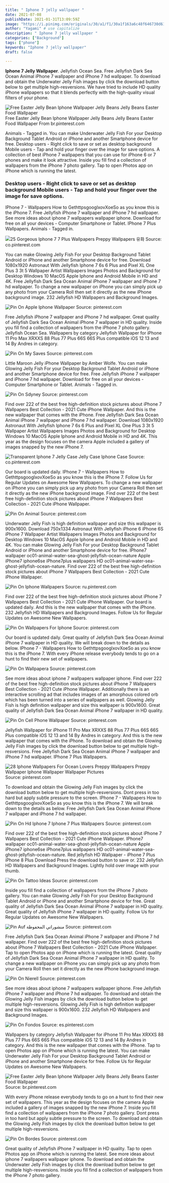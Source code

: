 ```yaml
---
title: " Iphone 7 jelly wallpaper "
date: 2021-07-08
publishDate: 2021-01-31T13:09:59Z
image: "https://i.pinimg.com/originals/30/a1/f1/30a1f163a6c48f646730d618fbf9442b.jpg"
author: "Yagami" # use capitalize
description: " Iphone 7 jelly wallpaper "
categories: ["Background"]
tags: ["phone"]
keywords: "Iphone 7 jelly wallpaper"
draft: false

---
```



**Iphone 7 Jelly Wallpaper**. Jellyfish Ocean Sea. Free Jellyfish Dark Sea Ocean Animal iPhone 7 wallpaper and iPhone 7 hd wallpaper. To download and obtain the Underwater Jelly Fish images by click the download button below to get multiple high-resversions. We have tried to include HD quality iPhone wallpapers so that it blends perfectly with the high-quality visual filters of your phone.

![Free Easter Jelly Bean Iphone Wallpaper Jelly Beans Jelly Beans Easter Food Wallpaper](https://i.pinimg.com/originals/cd/68/63/cd6863443277c699cf7d2028e40dc83d.jpg "Free Easter Jelly Bean Iphone Wallpaper Jelly Beans Jelly Beans Easter Food Wallpaper")
Free Easter Jelly Bean Iphone Wallpaper Jelly Beans Jelly Beans Easter Food Wallpaper From br.pinterest.com


Animals - Tagged in. You can make Underwater Jelly Fish For your Desktop Background Tablet Android or iPhone and another Smartphone device for free. Desktop users - Right click to save or set as desktop background Mobile users - Tap and hold your finger over the image for save options. A collection of best iPhone 7 wallpapers that you can use for iPhone 6 or 7 phones and make it look attractive. Inside you fill find a collection of wallpapers from the iPhone 7 photo gallery. Tap to open Photos app on iPhone which is running the latest.

### Desktop users - Right click to save or set as desktop background Mobile users - Tap and hold your finger over the image for save options.

IPhone 7 - Wallpapers How to GethttpsgooglxovXoeSo as you know this is the iPhone 7. Free Jellyfish iPhone 7 wallpaper and iPhone 7 hd wallpaper. See more ideas about iphone 7 wallpapers wallpaper iphone. Download for free on all your devices - Computer Smartphone or Tablet. IPhone 7 Plus Wallpapers. Animals - Tagged in.


![25 Gorgeous Iphone 7 7 Plus Wallpapers Preppy Wallpapers 유화](https://i.pinimg.com/originals/94/41/01/9441015ebf1f4addca486c9f2b279f2a.jpg "25 Gorgeous Iphone 7 7 Plus Wallpapers Preppy Wallpapers 유화")
Source: co.pinterest.com

You can make Glowing Jelly Fish For your Desktop Background Tablet Android or iPhone and another Smartphone device for free. Download 1080x1920 Astronaut With Jellyfish Iphone 7 6s 6 Plus and Pixel XL One Plus 3 3t 5 Wallpaper Artist Wallpapers Images Photos and Background for Desktop Windows 10 MacOS Apple Iphone and Android Mobile in HD and 4K. Free Jellyfish Dark Sea Ocean Animal iPhone 7 wallpaper and iPhone 7 hd wallpaper. To change a new wallpaper on iPhone you can simply pick up any photo from your Camera Roll then set it directly as the new iPhone background image. 232 Jellyfish HD Wallpapers and Background Images.

![Pin On Apple Iphone Wallpaper](https://i.pinimg.com/originals/28/b2/1e/28b21efcae50f99104d687572d0e1cb0.jpg "Pin On Apple Iphone Wallpaper")
Source: pinterest.com

Free Jellyfish iPhone 7 wallpaper and iPhone 7 hd wallpaper. Great quality of Jellyfish Dark Sea Ocean Animal iPhone 7 wallpaper in HD quality. Inside you fill find a collection of wallpapers from the iPhone 7 photo gallery. Jellyfish Ocean Sea. Wallpapers by category Jellyfish Wallpaper for iPhone 11 Pro Max XRXXS 88 Plus 77 Plus 66S 66S Plus compatible iOS 12 13 and 14 By Andres in category.

![Pin On My Saves](https://i.pinimg.com/474x/56/99/47/56994727460c9b0e25d94e356688c31a.jpg "Pin On My Saves")
Source: pinterest.com

Little Maroon Jelly iPhone Wallpaper by Amber Wolfe. You can make Glowing Jelly Fish For your Desktop Background Tablet Android or iPhone and another Smartphone device for free. Free Jellyfish iPhone 7 wallpaper and iPhone 7 hd wallpaper. Download for free on all your devices - Computer Smartphone or Tablet. Animals - Tagged in.

![Pin On Sdyney](https://i.pinimg.com/564x/41/9d/bb/419dbbfccd0f196240acfa430a0c26d8.jpg "Pin On Sdyney")
Source: pinterest.com

Find over 222 of the best free high-definition stock pictures about iPhone 7 Wallpapers Best Collection - 2021 Cute iPhone Wallpaper. And this is the new wallpaper that comes with the iPhone. Free Jellyfish Dark Sea Ocean Animal iPhone 7 wallpaper and iPhone 7 hd wallpaper. Download 1080x1920 Astronaut With Jellyfish Iphone 7 6s 6 Plus and Pixel XL One Plus 3 3t 5 Wallpaper Artist Wallpapers Images Photos and Background for Desktop Windows 10 MacOS Apple Iphone and Android Mobile in HD and 4K. This year as the design focuses on the camera Apple included a gallery of images snapped by the new iPhone 7.

![Transparent Iphone 7 Jelly Case Jelly Case Iphone Case](https://i.pinimg.com/originals/13/ad/d8/13add8c2ff14a331a12156b22f162d7e.jpg "Transparent Iphone 7 Jelly Case Jelly Case Iphone Case")
Source: co.pinterest.com

Our board is updated daily. IPhone 7 - Wallpapers How to GethttpsgooglxovXoeSo as you know this is the iPhone 7. Follow Us for Regular Updates on Awesome New Wallpapers. To change a new wallpaper on iPhone you can simply pick up any photo from your Camera Roll then set it directly as the new iPhone background image. Find over 222 of the best free high-definition stock pictures about iPhone 7 Wallpapers Best Collection - 2021 Cute iPhone Wallpaper.

![Pin On Animal](https://i.pinimg.com/originals/51/2d/40/512d407a91ed7f3d1c5918dfd623b42d.jpg "Pin On Animal")
Source: pinterest.com

Underwater Jelly Fish is high definition wallpaper and size this wallpaper is 900x1600. Download 750x1334 Astronaut With Jellyfish iPhone 6 iPhone 6S iPhone 7 Wallpaper Artist Wallpapers Images Photos and Background for Desktop Windows 10 MacOS Apple Iphone and Android Mobile in HD and 4K. You can make Glowing Jelly Fish For your Desktop Background Tablet Android or iPhone and another Smartphone device for free. IPhone7 wallpaper oc01-animal-water-sea-ghost-jellyfish-ocean-nature Apple iPhone7 iphone6se iPhone7plus wallpapers HD oc01-animal-water-sea-ghost-jellyfish-ocean-nature. Find over 222 of the best free high-definition stock pictures about iPhone 7 Wallpapers Best Collection - 2021 Cute iPhone Wallpaper.

![Pin On Iphone Wallpapers](https://i.pinimg.com/originals/f1/75/34/f17534a36a6fb094511a34d5826475ab.png "Pin On Iphone Wallpapers")
Source: ru.pinterest.com

Find over 222 of the best free high-definition stock pictures about iPhone 7 Wallpapers Best Collection - 2021 Cute iPhone Wallpaper. Our board is updated daily. And this is the new wallpaper that comes with the iPhone. 232 Jellyfish HD Wallpapers and Background Images. Follow Us for Regular Updates on Awesome New Wallpapers.

![Pin On Wallpapers For Iphone](https://i.pinimg.com/474x/15/12/31/151231819d854c39d5e823acfe951a6f.jpg "Pin On Wallpapers For Iphone")
Source: pinterest.com

Our board is updated daily. Great quality of Jellyfish Dark Sea Ocean Animal iPhone 7 wallpaper in HD quality. We will break down to the details as below. IPhone 7 - Wallpapers How to GethttpsgooglxovXoeSo as you know this is the iPhone 7. With every iPhone release everybody tends to go on a hunt to find their new set of wallpapers.

![Pin On Wallpapera](https://i.pinimg.com/originals/2e/85/65/2e8565fd13743d43c659d50ac8887ecd.webp "Pin On Wallpapera")
Source: pinterest.com

See more ideas about iphone 7 wallpapers wallpaper iphone. Find over 222 of the best free high-definition stock pictures about iPhone 7 Wallpapers Best Collection - 2021 Cute iPhone Wallpaper. Additionally there is an interactive scrolling ad that includes images of an amorphous colored orb which has been turned into a series of wallpapers as well. Glowing Jelly Fish is high definition wallpaper and size this wallpaper is 900x1600. Great quality of Jellyfish Dark Sea Ocean Animal iPhone 7 wallpaper in HD quality.

![Pin On Cell Phone Wallpaper](https://i.pinimg.com/originals/56/3b/c7/563bc789cb08de4086e91e7544dc0f37.jpg "Pin On Cell Phone Wallpaper")
Source: pinterest.com

Jellyfish Wallpaper for iPhone 11 Pro Max XRXXS 88 Plus 77 Plus 66S 66S Plus compatible iOS 12 13 and 14 By Andres in category. And this is the new wallpaper that comes with the iPhone. To download and obtain the Glowing Jelly Fish images by click the download button below to get multiple high-resversions. Free Jellyfish Dark Sea Ocean Animal iPhone 7 wallpaper and iPhone 7 hd wallpaper. IPhone 7 Plus Wallpapers.

![28 Iphone Wallpapers For Ocean Lovers Preppy Wallpapers Preppy Wallpaper Iphone Wallpaper Wallpaper Pictures](https://i.pinimg.com/originals/3b/b3/c7/3bb3c7262485eda945d5bc7d28ee6d84.jpg "28 Iphone Wallpapers For Ocean Lovers Preppy Wallpapers Preppy Wallpaper Iphone Wallpaper Wallpaper Pictures")
Source: pinterest.com

To download and obtain the Glowing Jelly Fish images by click the download button below to get multiple high-resversions. Dont press in too hard but apply subtle pressure to the screen. IPhone 7 - Wallpapers How to GethttpsgooglxovXoeSo as you know this is the iPhone 7. We will break down to the details as below. Free Jellyfish Dark Sea Ocean Animal iPhone 7 wallpaper and iPhone 7 hd wallpaper.

![Pin On Hd Iphone 7 Iphone 7 Plus Wallpapers](https://i.pinimg.com/170x/d8/a6/e1/d8a6e1adc06f337e19addd5772f9d3d4--smile-face-iphone-wallpaper.jpg "Pin On Hd Iphone 7 Iphone 7 Plus Wallpapers")
Source: pinterest.com

Find over 222 of the best free high-definition stock pictures about iPhone 7 Wallpapers Best Collection - 2021 Cute iPhone Wallpaper. IPhone7 wallpaper oc01-animal-water-sea-ghost-jellyfish-ocean-nature Apple iPhone7 iphone6se iPhone7plus wallpapers HD oc01-animal-water-sea-ghost-jellyfish-ocean-nature. Red jellyfish HD Wallpaper - iPhone 7 Plus iPhone 8 Plus Download Press the download button to save or. 232 Jellyfish HD Wallpapers and Background Images. Lightly hold over image with your thumb.

![Pin On Tattoo Ideas](https://i.pinimg.com/originals/ab/a5/9c/aba59cb01f66bda580cc6b5f76c91949.jpg "Pin On Tattoo Ideas")
Source: pinterest.com

Inside you fill find a collection of wallpapers from the iPhone 7 photo gallery. You can make Glowing Jelly Fish For your Desktop Background Tablet Android or iPhone and another Smartphone device for free. Great quality of Jellyfish Dark Sea Ocean Animal iPhone 7 wallpaper in HD quality. Great quality of Jellyfish iPhone 7 wallpaper in HD quality. Follow Us for Regular Updates on Awesome New Wallpapers.

![Pin Auf منشوراتي المحفوظة](https://i.pinimg.com/564x/86/3c/d1/863cd1482d76fda42a0ca93334896928.jpg "Pin Auf منشوراتي المحفوظة")
Source: pinterest.com

Free Jellyfish Dark Sea Ocean Animal iPhone 7 wallpaper and iPhone 7 hd wallpaper. Find over 222 of the best free high-definition stock pictures about iPhone 7 Wallpapers Best Collection - 2021 Cute iPhone Wallpaper. Tap to open Photos app on iPhone which is running the latest. Great quality of Jellyfish Dark Sea Ocean Animal iPhone 7 wallpaper in HD quality. To change a new wallpaper on iPhone you can simply pick up any photo from your Camera Roll then set it directly as the new iPhone background image.

![Pin On Nierell](https://i.pinimg.com/originals/75/23/71/752371a04dce505891ca077e4910df95.jpg "Pin On Nierell")
Source: pinterest.com

See more ideas about iphone 7 wallpapers wallpaper iphone. Free Jellyfish iPhone 7 wallpaper and iPhone 7 hd wallpaper. To download and obtain the Glowing Jelly Fish images by click the download button below to get multiple high-resversions. Glowing Jelly Fish is high definition wallpaper and size this wallpaper is 900x1600. 232 Jellyfish HD Wallpapers and Background Images.

![Pin On Fondos](https://i.pinimg.com/originals/91/fa/c7/91fac7264bcee349415c7e732b38f47a.jpg "Pin On Fondos")
Source: es.pinterest.com

Wallpapers by category Jellyfish Wallpaper for iPhone 11 Pro Max XRXXS 88 Plus 77 Plus 66S 66S Plus compatible iOS 12 13 and 14 By Andres in category. And this is the new wallpaper that comes with the iPhone. Tap to open Photos app on iPhone which is running the latest. You can make Underwater Jelly Fish For your Desktop Background Tablet Android or iPhone and another Smartphone device for free. Follow Us for Regular Updates on Awesome New Wallpapers.

![Free Easter Jelly Bean Iphone Wallpaper Jelly Beans Jelly Beans Easter Food Wallpaper](https://i.pinimg.com/originals/cd/68/63/cd6863443277c699cf7d2028e40dc83d.jpg "Free Easter Jelly Bean Iphone Wallpaper Jelly Beans Jelly Beans Easter Food Wallpaper")
Source: br.pinterest.com

With every iPhone release everybody tends to go on a hunt to find their new set of wallpapers. This year as the design focuses on the camera Apple included a gallery of images snapped by the new iPhone 7. Inside you fill find a collection of wallpapers from the iPhone 7 photo gallery. Dont press in too hard but apply subtle pressure to the screen. To download and obtain the Glowing Jelly Fish images by click the download button below to get multiple high-resversions.

![Pin On Bordes](https://i.pinimg.com/originals/30/a1/f1/30a1f163a6c48f646730d618fbf9442b.jpg "Pin On Bordes")
Source: pinterest.com

Great quality of Jellyfish iPhone 7 wallpaper in HD quality. Tap to open Photos app on iPhone which is running the latest. See more ideas about iphone 7 wallpapers wallpaper iphone. To download and obtain the Underwater Jelly Fish images by click the download button below to get multiple high-resversions. Inside you fill find a collection of wallpapers from the iPhone 7 photo gallery.

